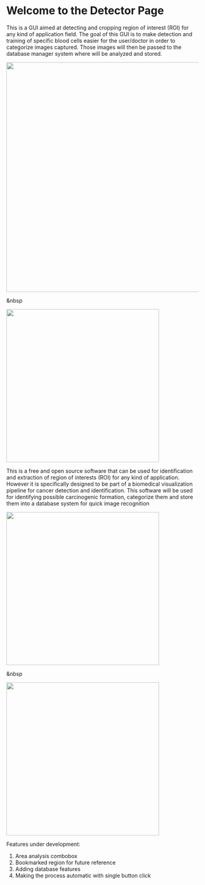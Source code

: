 # Welcome to the Detector Page
This is a GUI aimed at detecting and cropping region of interest (ROI) for any kind of application field. The goal of this GUI is to make detection and training of specific blood cells easier for the user/doctor in order to categorize images captured. Those images will then be passed to the database manager system where will be analyzed and stored.

<div>
<img src="https://user-images.githubusercontent.com/55800613/79785111-527fa080-8311-11ea-9cde-d6098e4b652f.png" height="600">
</div>
 
&nbsp 

<div>
<img src="https://user-images.githubusercontent.com/55800613/79785126-58758180-8311-11ea-85c7-762804955271.png" width="400" height="400">
</div>

This is a free and open source software that can be used for identification and extraction of region of interests (ROI) for any kind of application. However it is specifically designed to be part of a biomedical visualization pipeline for cancer detection and identification. This software will be used for identifying possible carcinogenic formation, categorize them and store them into a database system for quick image recognition

<div>
<img src="https://user-images.githubusercontent.com/55800613/79785137-5ad7db80-8311-11ea-88be-53f757ac1b47.png" width="400" height="400">
</div>

&nbsp 
<div>
<img src="https://user-images.githubusercontent.com/55800613/79785143-5e6b6280-8311-11ea-9cd7-f61cc7ec1071.png" width="400" height="400">
</div>

Features under development:
1. Area analysis combobox
2. Bookmarked region for future reference
3. Adding database features
4. Making the process automatic with single button click
